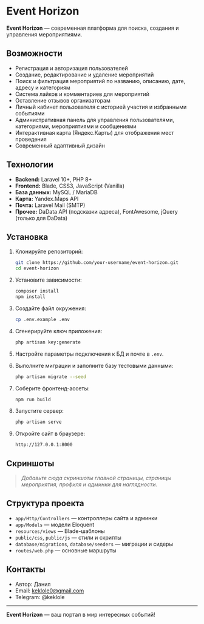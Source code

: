 # Event Horizon

**Event Horizon** — современная платформа для поиска, создания и управления мероприятиями.

## Возможности

- Регистрация и авторизация пользователей
- Создание, редактирование и удаление мероприятий
- Поиск и фильтрация мероприятий по названию, описанию, дате, адресу и категориям
- Система лайков и комментариев для мероприятий
- Оставление отзывов организаторам
- Личный кабинет пользователя с историей участия и избранными событиями
- Административная панель для управления пользователями, категориями, мероприятиями и сообщениями
- Интерактивная карта (Яндекс.Карты) для отображения мест проведения
- Современный адаптивный дизайн

## Технологии

- **Backend:** Laravel 10+, PHP 8+
- **Frontend:** Blade, CSS3, JavaScript (Vanilla)
- **База данных:** MySQL / MariaDB
- **Карта:** Yandex.Maps API
- **Почта:** Laravel Mail (SMTP)
- **Прочее:** DaData API (подсказки адреса), FontAwesome, jQuery (только для DaData)

## Установка

1. Клонируйте репозиторий:
   ```bash
   git clone https://github.com/your-username/event-horizon.git
   cd event-horizon
   ```

2. Установите зависимости:
   ```bash
   composer install
   npm install
   ```

3. Создайте файл окружения:
   ```bash
   cp .env.example .env
   ```

4. Сгенерируйте ключ приложения:
   ```bash
   php artisan key:generate
   ```

5. Настройте параметры подключения к БД и почте в `.env`.

6. Выполните миграции и заполните базу тестовыми данными:
   ```bash
   php artisan migrate --seed
   ```

7. Соберите фронтенд-ассеты:
   ```bash
   npm run build
   ```

8. Запустите сервер:
   ```bash
   php artisan serve
   ```

9. Откройте сайт в браузере:
   ```
   http://127.0.0.1:8000
   ```

## Скриншоты

> _Добавьте сюда скриншоты главной страницы, страницы мероприятия, профиля и админки для наглядности._

## Структура проекта

- `app/Http/Controllers` — контроллеры сайта и админки
- `app/Models` — модели Eloquent
- `resources/views` — Blade-шаблоны
- `public/css`, `public/js` — стили и скрипты
- `database/migrations`, `database/seeders` — миграции и сидеры
- `routes/web.php` — основные маршруты

## Контакты

- Автор: Данил
- Email: keklole0@gmail.com
- Telegram: @keklole

---

**Event Horizon** — ваш портал в мир интересных событий!

